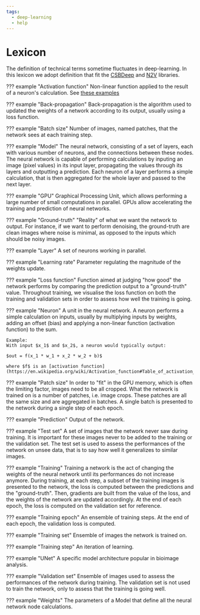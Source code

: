 ```yaml
---
tags:
  - deep-learning
  - help
---
```


# Lexicon

The definition of technical terms sometime fluctuates in deep-learning. In this
lexicon we adopt definition that fit the
[CSBDeep](https://github.com/CSBDeep/CSBDeep) and
[N2V](https://github.com/juglab/n2v) libraries.

??? example "Activation function"
    Non-linear function applied to the result of a neuron's calculation. See
    [these examples](https://en.wikipedia.org/wiki/Activation_function#Table_of_activation_functions)

??? example "Back-propagation"
    Back-propagation is the algorithm used to updated the weights of a network
    according to its output, usually using a loss function.

??? example "Batch size"
    Number of images, named patches, that the network sees at each
    training step.

??? example "Model"
    The neural network, consisting of a set of layers, each with various number
    of neurons, and the connections between these nodes. The neural network is
    capable of performing calculations by inputing an image (pixel values)
    in its input layer, propagating the values through its layers and outputting
    a prediction. Each neuron of a layer performs a simple calculation, that is
    then aggregated for the whole layer and passed to the next layer.

??? example "GPU"
    Graphical Processing Unit, which allows performing a large number of small
    computations in parallel. GPUs allow accelerating the training and
    prediction of neural networks.

??? example "Ground-truth"
    "Reality" of what we want the network to output. For instance, if we want
    to perform denoising, the ground-truth are clean images where noise is
    minimal, as opposed to the inputs which should be noisy images.

??? example "Layer"
    A set of neurons working in parallel.

??? example "Learning rate"
    Parameter regulating the magnitude of the weights update.

??? example "Loss function"
    Function aimed at judging "how good" the network performs by comparing
    the prediction output to a "ground-truth" value. Throughout training,
    we visualise the loss function on both the training and validation
    sets in order to assess how well the training is going.

??? example "Neuron"
    A unit in the neural network. A neuron performs a simple calculation on
    inputs, usually by multiplying inputs by weights, adding an offset (bias)
    and applying a non-linear function (activation function) to the sum.

    Example:
    With input $x_1$ and $x_2$, a neuron would typically output:

    $out = f(x_1 * w_1 + x_2 * w_2 + b)$

    where $f$ is an [activation function](https://en.wikipedia.org/wiki/Activation_function#Table_of_activation_functions).

??? example "Patch size"
    In order to "fit" in the GPU memory, which is often the limiting factor,
    images need to be all cropped. What the network is trained on is a number
    of patches, i.e. image crops. These patches are all the same size and
    are aggregated in batches. A single batch is presented to the network during
    a single step of each epoch.

??? example "Prediction"
    Output of the network.

??? example "Test set"
    A set of images that the network never saw during training. It is important
    for these images never to be added to the training or the validation set.
    The test set is used to assess the performances of the network on unsee
    data, that is to say how well it generalizes to similar images.

??? example "Training"
    Training a network is the act of changing the weights of the neural
    network until its performances do not increase anymore. During training,
    at each step, a subset of the training images is presented to the network,
    the loss is computed between the predictions and the "ground-truth". Then,
    gradients are built from the value of the loss, and the weights of the
    network are updated accordingly. At the end of each epoch, the loss is
    computed on the validation set for reference.

??? example "Training epoch"
    An ensemble of training steps. At the end of each epoch, the validation
    loss is computed.

??? example "Training set"
    Ensemble of images the network is trained on.

??? example "Training step"
    An iteration of learning.

??? example "UNet"
    A specific model architecture popular in bioimage analysis.

??? example "Validation set"
    Ensemble of images used to assess the performances of the network during
    training. The validation set is not used to train the network, only to
    assess that the training is going well.

??? example "Weights"
    The parameters of a Model that define all the neural network node
    calculations.
